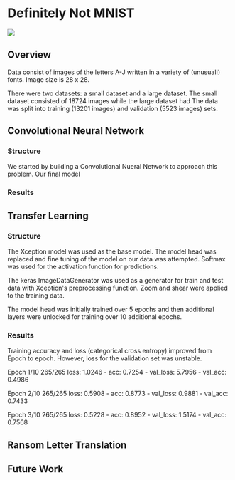 # Definitely Not MNIST

<img src="https://github.com/tdurnford/DefinitelyNotMNIST/blob/case-study/graphics/sample_letters.png"></img>

## Overview
Data consist of images of the letters A-J written in a variety of (unusual!) fonts. Image size is 28 x 28.

There were two datasets: a small dataset and a large dataset. The small dataset consisted of 18724 images while the large dataset had 
The data was split into training (13201 images) and validation (5523 images) sets.

## Convolutional Neural Network

### Structure
We started by building a Convolutional Nueral Network to approach this problem. Our final model 
### Results

## Transfer Learning

### Structure
The Xception model was used as the base model. The model head was replaced and fine tuning of the model on our data was attempted. Softmax was used for the activation function for predictions. 

The keras ImageDataGenerator was used as a generator for train and test data with Xception's preprocessing function. 
Zoom and shear were applied to the training data.

The model head was initially trained over 5 epochs and then additional layers were unlocked for training over 10 additional epochs.

### Results
Training accuracy and loss (categorical cross entropy) improved from Epoch to epoch. However, loss for the validation set was unstable.

Epoch 1/10
265/265 loss: 1.0246 - acc: 0.7254 - val_loss: 5.7956 - val_acc: 0.4986

Epoch 2/10
265/265 loss: 0.5908 - acc: 0.8773 - val_loss: 0.9881 - val_acc: 0.7433

Epoch 3/10
265/265 loss: 0.5228 - acc: 0.8952 - val_loss: 1.5174 - val_acc: 0.7568

## Ransom Letter Translation 

## Future Work
